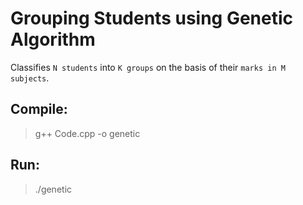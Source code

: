 
# Grouping Students using Genetic Algorithm

Classifies `N students` into `K groups` on the basis of their `marks in M subjects`. 

## Compile:
> g++ Code.cpp -o genetic

## Run:
> ./genetic
